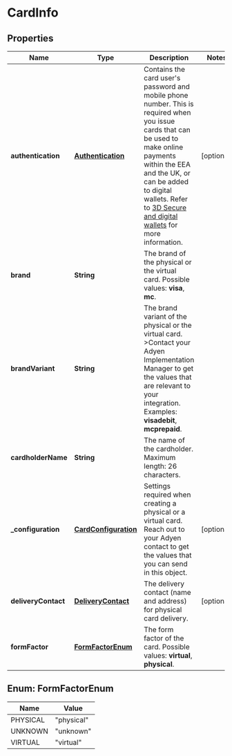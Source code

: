 

# CardInfo


## Properties

| Name | Type | Description | Notes |
|------------ | ------------- | ------------- | -------------|
|**authentication** | [**Authentication**](Authentication.md) | Contains the card user&#39;s password and mobile phone number. This is required when you issue cards that can be used to make online payments within the EEA and the UK, or can be added to digital wallets. Refer to [3D Secure and digital wallets](https://docs.adyen.com/issuing/3d-secure-and-wallets) for more information. |  [optional] |
|**brand** | **String** | The brand of the physical or the virtual card. Possible values: **visa**, **mc**. |  |
|**brandVariant** | **String** | The brand variant of the physical or the virtual card. &gt;Contact your Adyen Implementation Manager to get the values that are relevant to your integration. Examples: **visadebit**, **mcprepaid**. |  |
|**cardholderName** | **String** | The name of the cardholder.  Maximum length: 26 characters. |  |
|**_configuration** | [**CardConfiguration**](CardConfiguration.md) | Settings required when creating a physical or a virtual card.   Reach out to your Adyen contact to get the values that you can send in this object. |  [optional] |
|**deliveryContact** | [**DeliveryContact**](DeliveryContact.md) | The delivery contact (name and address) for physical card delivery. |  [optional] |
|**formFactor** | [**FormFactorEnum**](#FormFactorEnum) | The form factor of the card. Possible values: **virtual**, **physical**. |  |



## Enum: FormFactorEnum

| Name | Value |
|---- | -----|
| PHYSICAL | &quot;physical&quot; |
| UNKNOWN | &quot;unknown&quot; |
| VIRTUAL | &quot;virtual&quot; |




